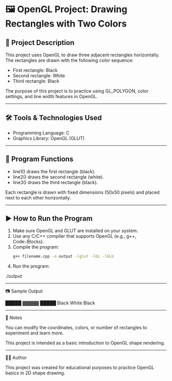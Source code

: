 # 🖼️ OpenGL Project: Drawing Rectangles with Two Colors

## 📌 Project Description
This project uses OpenGL to draw three adjacent rectangles horizontally. The rectangles are drawn with the following color sequence:
- First rectangle: Black
- Second rectangle: White
- Third rectangle: Black

The purpose of this project is to practice using GL_POLYGON, color settings, and line width features in OpenGL.

---

## 🛠️ Tools & Technologies Used
- Programming Language: C
- Graphics Library: OpenGL (GLUT)

---

## 🎯 Program Functions
- line1() draws the first rectangle (black).
- line2() draws the second rectangle (white).
- line3() draws the third rectangle (black).

Each rectangle is drawn with fixed dimensions (50x50 pixels) and placed next to each other horizontally.

---

## ▶️ How to Run the Program
1. Make sure OpenGL and GLUT are installed on your system.
2. Use any C/C++ compiler that supports OpenGL (e.g., g++, Code::Blocks).
3. Compile the program:
   ```bash
   g++ filename.cpp -o output -lglut -lGL -lGLU

4. Run the program:

./output




---

📷 Sample Output

█████  ▓▓▓▓▓  █████
Black   White   Black


---

📌 Notes

You can modify the coordinates, colors, or number of rectangles to experiment and learn more.

This project is intended as a basic introduction to OpenGL shape rendering.



---

👨‍💻 Author

This project was created for educational purposes to practice OpenGL basics in 2D shape drawing.